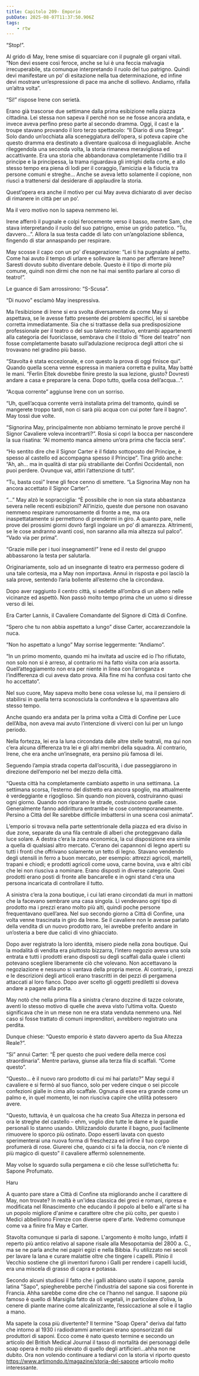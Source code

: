 ```yaml
---
title: Capitolo 209- Emporio
pubDate: 2025-08-07T11:37:50.906Z
tags:
    - rtw
---
```



“Stop!”.


Al grido di May, Irene smise di squarciare con il pugnale gli organi vitali. “Non devi essere così feroce, anche se lui è una feccia malvagia irrecuperabile, sta comunque interpretando il ruolo del tuo patrigno. Quindi devi manifestare un po’ di esitazione nella tua determinazione, ed infine devi mostrare un’espressione di pace ma anche di sollievo. Andiamo, rifalla un’altra volta”.


“Sì!” rispose Irene con serietà.


Erano già trascorse due settimane dalla prima esibizione nella piazza cittadina. Lei stessa non sapeva il perché non se ne fosse ancora andata, e invece aveva perfino preso parte al secondo dramma. Oggi, il cast e la troupe stavano provando il loro terzo spettacolo: “Il Diario di una Strega”. Solo dando un’occhiata alla sceneggiatura dell’opera, si poteva capire che questo dramma era destinato a diventare qualcosa di ineguagliabile. Anche rileggendola una seconda volta, la storia rimaneva meravigliosa ed accattivante. Era una storia che abbandonava completamente l’idillio tra il principe e la principessa, la trama riguardava gli intrighi della corte, e allo stesso tempo era piena di lodi per il coraggio, l’amicizia e la fiducia tra persone comuni e streghe… Anche se aveva letto solamente il copione, non riuscì a trattenersi dal desiderare di applaudire la storia.


Quest’opera era anche il motivo per cui May aveva dichiarato di aver deciso di rimanere in città per un po’.


Ma il vero motivo non lo sapeva nemmeno lei.


Irene afferrò il pugnale e colpì ferocemente verso il basso, mentre Sam, che stava interpretando il ruolo del suo patrigno, emise un grido patetico. “Tu, davvero…”. Allora la sua testa cadde di lato con un’angolazione sbilenca, fingendo di star annaspando per respirare.


May scosse il capo con un po’ d’esagerazione: “Lei ti ha pugnalato al petto. Come hai avuto il tempo di urlare e sollevare la mano per afferrare Irene? Saresti dovuto subito diventare debole. Questo è il tipo di morte più comune, quindi non dirmi che non ne hai mai sentito parlare al corso di teatro!”.


Le guance di Sam arrossirono: “S-Scusa”.


“Di nuovo” esclamò May inespressiva.


Ma l’esibizione di Irene si era svolta diversamente da come May si aspettava, se le avesse fatto presente dei problemi specifici, lei si sarebbe corretta immediatamente.  Sia che si trattasse della sua predisposizione professionale per il teatro o del suo talento recitativo, entrambi appartenenti alla categoria dei fuoriclasse, sembrava che il titolo di “fiore del teatro” non fosse completamente basato sull’adulazione reciproca degli attori che si trovavano nel gradino più basso.


“Stavolta è stata eccezionale, e con questo la prova di oggi finisce qui”. Quando quella scena venne espressa in maniera corretta e pulita, May batté le mani. “Ferlin Eltek dovrebbe finire presto la sua lezione, giusto? Dovresti andare a casa e preparare la cena. Dopo tutto, quella cosa dell’acqua…”.


“Acqua corrente” aggiunse Irene con un sorriso.


“Uh, quell’acqua corrente verrà installata prima del tramonto, quindi se mangerete troppo tardi, non ci sarà più acqua con cui poter fare il bagno”. May tossì due volte.


“Signorina May, principalmente non abbiamo terminato le prove perché il Signor Cavaliere voleva incontrarti?”. Rosia si coprì la bocca per nascondere la sua risatina: “Al momento manca almeno un’ora prima che faccia sera”.


“Ho sentito dire che il Signor Carter è il fidato sottoposto del Principe, è spesso al castello ed accompagna spesso il Principe”. Tina gridò anche: “Ah, ah… ma in qualità di star più strabiliante dei Confini Occidentali, non puoi perdere. Ovunque vai, attiri l’attenzione di tutti”.


“Tu, basta così” Irene gli fece cenno di smettere. “La Signorina May non ha ancora accettato il Signor Carter”.


“…” May alzò le sopracciglia: “Ѐ possibile che io non sia stata abbastanza severa nelle recenti esibizioni? All’inizio, queste due persone non osavano nemmeno respirare rumorosamente di fronte a me, ma ora inaspettatamente si permettono di prendermi in giro. A quanto pare, nelle prove dei prossimi giorni dovrò fargli ingoiare un po’ di amarezza. Altrimenti, se le cose andranno avanti così, non saranno alla mia altezza sul palco”. “Vado via per prima”.


“Grazie mille per i tuoi insegnamenti!” Irene ed il resto del gruppo abbassarono la testa per salutarla.


Originariamente, solo ad un insegnante di teatro era permesso godere di una tale cortesia, ma a May non importava. Annuì in risposta e poi lasciò la sala prove, sentendo l’aria bollente all’esterno che la circondava.


Dopo aver raggiunto il centro città, si sedette all’ombra di un albero nelle vicinanze ed aspettò. Non passò molto tempo prima che un uomo si diresse verso di lei.


Era Carter Lannis, il Cavaliere Comandante del Signore di Città di Confine.


“Spero che tu non abbia aspettato a lungo” disse Carter, accarezzandole la nuca.


“Non ho aspettato a lungo” May sorrise leggermente: “Andiamo”.


“In un primo momento, quando mi ha invitata ad uscire ed io l’ho rifiutato, non solo non si è arreso, al contrario mi ha fatto visita con aria assorta. Quell’atteggiamento non era per niente in linea con l’arroganza e l’indifferenza di cui aveva dato prova. Alla fine mi ha confusa così tanto che ho accettato”.


Nel suo cuore, May sapeva molto bene cosa volesse lui, ma il pensiero di stabilirsi in quella terra sconosciuta la confondeva e la spaventava allo stesso tempo.


Anche quando era andata per la prima volta a Città di Confine per Luce dell’Alba, non aveva mai avuto l’intenzione di viverci con lui per un lungo periodo.


Nella fortezza, lei era la luna circondata dalle altre stelle teatrali, ma qui non c’era alcuna differenza tra lei e gli altri membri della squadra. Al contrario, Irene, che era anche un’insegnate, era persino più famosa di lei.


Seguendo l’ampia strada coperta dall’oscurità, i due passeggiarono in direzione dell’emporio nel bel mezzo della città.


“Questa città ha completamente cambiato aspetto in una settimana. La settimana scorsa, l’esterno del distretto era ancora spoglio, ma attualmente è verdeggiante e rigoglioso. Sin quando non pioverà, costruiranno quasi ogni giorno. Quando non riparano le strade, costruiscono quelle case. Generalmente fanno addirittura entrambe le cose contemporaneamente. Persino a Città del Re sarebbe difficile imbattersi in una scena così animata”.


L’emporio si trovava nella parte settentrionale della piazza ed era diviso in due zone, separate da una fila centrale di alberi che proteggevano dalla luce solare. A destra c’era la zona economica, la cui disposizione era simile a quella di qualsiasi altro mercato. C’erano dei capannoni di legno aperti su tutti i fronti che offrivano solamente un tetto di legno. Stavano vendendo degli utensili in ferro a buon mercato, per esempio: attrezzi agricoli, martelli, trapani e chiodi; e prodotti agricoli come uova, carne bovina, uva e altri cibi che lei non riusciva a nominare. Erano disposti in diverse categorie. Quei prodotti erano posti di fronte alle bancarelle e in ogni stand c’era una persona incaricata di controllare il tutto.


A sinistra c’era la zona boutique, i cui lati erano circondati da muri in mattoni che la facevano sembrare una casa singola. Lì vendevano ogni tipo di prodotto ma i prezzi erano molto più alti, quindi poche persone frequentavano quell’area. Nel suo secondo giorno a Città di Confine, una volta venne trascinata in giro da Irene. Se il cavaliere non le avesse parlato della vendita di un nuovo prodotto raro, lei avrebbe preferito andare in un’osteria a bere due calici di vino ghiacciato.


Dopo aver registrato la loro identità, misero piede nella zona boutique. Qui la modalità di vendita era piuttosto bizzarra, l’intero negozio aveva una sola entrata e tutti i prodotti erano disposti su degli scaffali dalla quale i clienti potevano scegliere liberamente ciò che volevano. Non accettavano la negoziazione e nessuno si vantava della propria merce. Al contrario, i prezzi e le descrizioni degli articoli erano trascritti in dei pezzi di pergamena attaccati al loro fianco. Dopo aver scelto gli oggetti prediletti si doveva andare a pagare alla porta.


May notò che nella prima fila a sinistra c’erano dozzine di tazze colorate, aventi lo stesso motivo di quelle che aveva visto l’ultima volta. Questo significava che in un mese non ne era stata venduta nemmeno una. Nel caso si fosse trattato di comuni imprenditori, avrebbero registrato una perdita.


Dunque chiese: “Questo emporio è stato davvero aperto da Sua Altezza Reale?”.


“Sì” annuì Carter: “Ѐ per questo che puoi vedere della merce così straordinaria”. Mentre parlava, giunse alla terza fila di scaffali. “Come questo”.


“Questo… è il nuovo raro prodotto di cui mi hai parlato?” May seguì il cavaliere e si fermò al suo fianco, solo per vedere cinque o sei piccole confezioni gialle in cima allo scaffale. Ognuna di esse era grande come un palmo e, in quel momento, lei non riusciva capire che utilità potessero avere.


“Questo, tuttavia, è un qualcosa che ha creato Sua Altezza in persona ed ora le streghe del castello – ehm, voglio dire tutte le dame e le guardie personali lo stanno usando. Utilizzandolo durante il bagno, puoi facilmente rimuovere lo sporco più ostinato. Dopo esserti lavata con questo sperimenterai una nuova forma di freschezza ed infine il tuo corpo profumerà di rose. Giurerei che, quando ci si fa la doccia, non c’è niente di più magico di questo” il cavaliere affermò solennemente.


May volse lo sguardo sulla pergamena e ciò che lesse sull’etichetta fu: Sapone Profumato.






Haru




A quanto pare stare a Città di Confine sta migliorando anche il carattere di May, non trovate? In realtà è un'idea classica dei greci e romani, ripresa e modificata nel Rinascimento che educando il popolo al bello e all'arte si ha un popolo migliore d'anime e carattere oltre che più colto, per questo i Medici abbellirono Firenze con diverse opere d'arte. Vedremo comunque come va a finire fra May e Carter.


Stavolta comunque si parla di sapone. L'argomento è molto lungo, infatti il reperto più antico relativo al sapone risale alla Mesopotamia del 2800 a. C., ma se ne parla anche nei papiri egizi e nella Bibbia. Fu utilizzato nei secoli per lavare la lana e curare malattie oltre che tingere i capelli. Plinio il Vecchio sostiene che gli inventori furono i Galli per rendere i capelli lucidi, era una miscela di grasso di capra e potassa.


Secondo alcuni studiosi il fatto che i galli abbiano usato il sapone, parola latina "Sapo",  spiegherebbe perché l'industria del sapone sia così fiorente in Francia. Ahha sarebbe come dire che ce l'hanno nel sangue. Il sapone più famoso è quello di Marsiglia fatto da oli vegetali, in particolare d’oliva, la cenere di piante marine come alcalinizzante, l’essiccazione al sole e il taglio a mano.


Ma sapete la cosa più divertente? Il termine "Soap Opera" deriva dal fatto che intorno al 1930 i radiodrammi americani erano sponsorizzati dai produttori di saponi. Ecco come è nato questo termine e secondo un articolo del British Medical Journal il tasso di mortalità dei personaggi delle soap opera è molto più elevato di quello degli artificieri...ahha non ne dubito. Ora non volendo continuare a  tediarvi con la storia vi riporto questo https://www.artimondo.it/magazine/storia-del-sapone articolo molto interessante.
                                


                                



